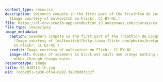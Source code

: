 ```yaml
---
content_type: resource
description: Swimmers compete in the first part of the Triathlon de Locquirec in 2013.
  (Image courtesy of malkovitch on Flickr. CC BY-NC.)
file: https://ol-ocw-studio-app-production.s3.amazonaws.com/courses/es-010-chemistry-of-sports-spring-2013/7cd62051b9380fa40e823a8d0d03bc27_ES-010S13-th.jpg
file_type: image/jpeg
image_metadata:
  caption: Swimmers compete in the first part of the Triathlon de Locquirec in 2013.
    (Image courtesy of [malkovitch](http://www.flickr.com/photos/bretagne-balades/10002468696)
    on Flickr. CC BY-NC.)
  credit: Image courtesy of malkovitch on Flickr. CC BY-NC.
  image-alt: Dozens of swimmers in black wet suits and orange bathing caps race each
    other through choppy water.
resourcetype: Image
title: ES-010S13-th.jpg
uid: 7cd62051-b938-0fa4-0e82-3a8d0d03bc27
---
```

